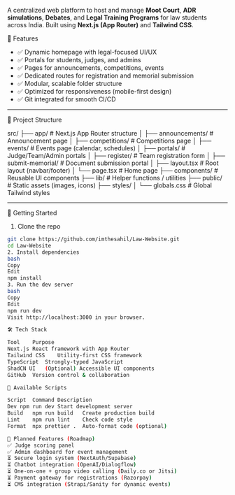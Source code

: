 A centralized web platform to host and manage **Moot Court**, **ADR simulations**, **Debates**, and **Legal Training Programs** for law students across India. Built using **Next.js (App Router)** and **Tailwind CSS**.


🌟 Features

- ✅ Dynamic homepage with legal-focused UI/UX
- ✅ Portals for students, judges, and admins
- ✅ Pages for announcements, competitions, events
- ✅ Dedicated routes for registration and memorial submission
- ✅ Modular, scalable folder structure
- ✅ Optimized for responsiveness (mobile-first design)
- ✅ Git integrated for smooth CI/CD

---

📁 Project Structure

src/
├── app/ # Next.js App Router structure
│ ├── announcements/ # Announcement page
│ ├── competitions/ # Competitions page
│ ├── events/ # Events page (calendar, schedules)
│ ├── portals/ # Judge/Team/Admin portals
│ ├── register/ # Team registration form
│ ├── submit-memorial/ # Document submission portal
│ ├── layout.tsx # Root layout (navbar/footer)
│ └── page.tsx # Home page
├── components/ # Reusable UI components
├── lib/ # Helper functions / utilities
├── public/ # Static assets (images, icons)
├── styles/
│ └── globals.css # Global Tailwind styles

---

🚀 Getting Started

 1. Clone the repo
    
```bash
git clone https://github.com/imthesahil/Law-Website.git
cd Law-Website
2. Install dependencies
bash
Copy
Edit
npm install
3. Run the dev server
bash
Copy
Edit
npm run dev
Visit http://localhost:3000 in your browser.

🛠 Tech Stack

Tool	Purpose
Next.js	React framework with App Router
Tailwind CSS	Utility-first CSS framework
TypeScript	Strongly-typed JavaScript
ShadCN UI	(Optional) Accessible UI components
GitHub	Version control & collaboration

🧪 Available Scripts

Script	Command	Description
Dev	npm run dev	Start development server
Build	npm run build	Create production build
Lint	npm run lint	Check code style
Format	npx prettier .	Auto-format code (optional)

🧩 Planned Features (Roadmap)
✅ Judge scoring panel
✅ Admin dashboard for event management
⏳ Secure login system (NextAuth/Supabase)
⏳ Chatbot integration (OpenAI/Dialogflow)
⏳ One-on-one + group video calling (Daily.co or Jitsi)
⏳ Payment gateway for registrations (Razorpay)
⏳ CMS integration (Strapi/Sanity for dynamic events)

